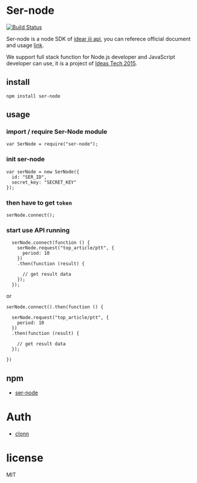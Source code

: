 # Ser-node

[![Build Status](https://travis-ci.org/clonn/ser-node.svg?branch=master)](https://travis-ci.org/clonn/ser-node)

Ser-node is a node SDK of [idear iii api](http://api.ser.ideas.iii.org.tw/docs/), you can referece official document and usage [link](http://api.ser.ideas.iii.org.tw/docs/).

We support full stack function for Node.js developer and JavaScript developer can use, it is a project of [Ideas Tech 2015](http://hack2015.ideas.iii.org.tw/).

## install

```
npm install ser-node
```
## usage

### import / require Ser-Node module

```
var SerNode = require("ser-node");
```

### init ser-node

```
var serNode = new SerNode({
  id: "SER_ID",
  secret_key: "SECRET_KEY"
});
```
### then have to get `token`

```
serNode.connect();
```

### start use API running

```
  serNode.connect(function () {
    serNode.request("top_article/ptt", {
      period: 10
    })
    .then(function (result) {

      // get result data
    });
  });

```

or

```
serNode.connect().then(function () {

  serNode.request("top_article/ptt", {
    period: 10
  })
  .then(function (result) {

    // get result data
  });

})
```

## npm

 * [ser-node](https://www.npmjs.com/package/ser-node)

# Auth

 * [clonn](https://github.com/clonn)

# license

MIT
